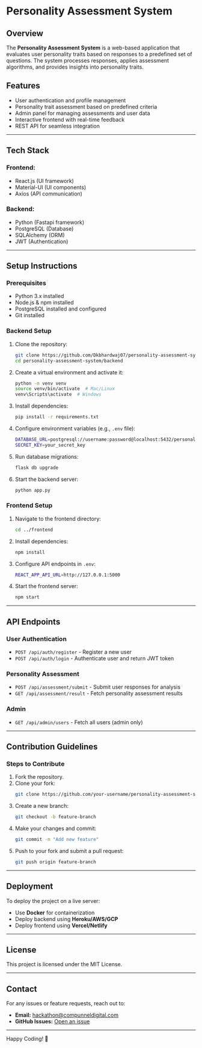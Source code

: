 # Personality Assessment System

## Overview
The **Personality Assessment System** is a web-based application that evaluates user personality traits based on responses to a predefined set of questions. The system processes responses, applies assessment algorithms, and provides insights into personality traits.

## Features
- User authentication and profile management
- Personality trait assessment based on predefined criteria
- Admin panel for managing assessments and user data
- Interactive frontend with real-time feedback
- REST API for seamless integration

---

## Tech Stack
### **Frontend:**
- React.js (UI framework)
- Material-UI (UI components)
- Axios (API communication)

### **Backend:**
- Python (Fastapi framework)
- PostgreSQL (Database)
- SQLAlchemy (ORM)
- JWT (Authentication)

---

## Setup Instructions
### **Prerequisites**
- Python 3.x installed
- Node.js & npm installed
- PostgreSQL installed and configured
- Git installed

### **Backend Setup**
1. Clone the repository:
   ```bash
   git clone https://github.com/Dkbhardwaj07/personality-assessment-system.git
   cd personality-assessment-system/backend
   ```
2. Create a virtual environment and activate it:
   ```bash
   python -m venv venv
   source venv/bin/activate  # Mac/Linux
   venv\Scripts\activate  # Windows
   ```
3. Install dependencies:
   ```bash
   pip install -r requirements.txt
   ```
4. Configure environment variables (e.g., `.env` file):
   ```bash
   DATABASE_URL=postgresql://username:password@localhost:5432/personality_db
   SECRET_KEY=your_secret_key
   ```
5. Run database migrations:
   ```bash
   flask db upgrade
   ```
6. Start the backend server:
   ```bash
   python app.py
   ```

### **Frontend Setup**
1. Navigate to the frontend directory:
   ```bash
   cd ../frontend
   ```
2. Install dependencies:
   ```bash
   npm install
   ```
3. Configure API endpoints in `.env`:
   ```bash
   REACT_APP_API_URL=http://127.0.0.1:5000
   ```
4. Start the frontend server:
   ```bash
   npm start
   ```

---

## API Endpoints
### **User Authentication**
- `POST /api/auth/register` - Register a new user
- `POST /api/auth/login` - Authenticate user and return JWT token

### **Personality Assessment**
- `POST /api/assessment/submit` - Submit user responses for analysis
- `GET /api/assessment/result` - Fetch personality assessment results

### **Admin**
- `GET /api/admin/users` - Fetch all users (admin only)

---

## Contribution Guidelines
### **Steps to Contribute**
1. Fork the repository.
2. Clone your fork:
   ```bash
   git clone https://github.com/your-username/personality-assessment-system.git
   ```
3. Create a new branch:
   ```bash
   git checkout -b feature-branch
   ```
4. Make your changes and commit:
   ```bash
   git commit -m "Add new feature"
   ```
5. Push to your fork and submit a pull request:
   ```bash
   git push origin feature-branch
   ```

---

## Deployment
To deploy the project on a live server:
- Use **Docker** for containerization
- Deploy backend using **Heroku/AWS/GCP**
- Deploy frontend using **Vercel/Netlify**

---

## License
This project is licensed under the MIT License.

---

## Contact
For any issues or feature requests, reach out to:
- **Email:** hackathon@compunneldigital.com
- **GitHub Issues:** [Open an issue](https://github.com/Dkbhardwaj07/personality-assessment-system/issues)

---

Happy Coding! 🚀

